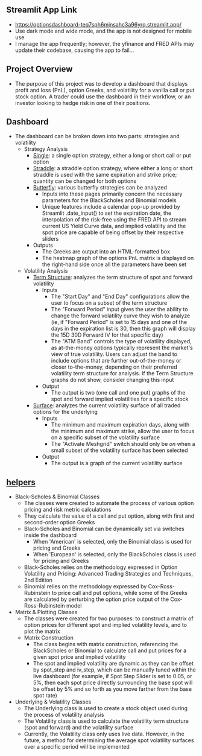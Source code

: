 ## Streamlit App Link
- https://optionsdashboard-teq7sph6mjnsahc3a96yrq.streamlit.app/
- Use dark mode and wide mode, and the app is not designed for mobile use 
- I manage the app frequently; however, the yfinance and FRED APIs may update their codebase, causing the app to fail...
## Project Overview
- The purpose of this project was to develop a dashboard that displays profit and loss (PnL), option Greeks, and volatility for a vanilla call or put stock option. A trader could use the dashboard in their workflow, or an investor looking to hedge risk in one of their positions.
## Dashboard
- The dashboard can be broken down into two parts: strategies and volatility
  - Strategy Analysis
    - [Single](https://github.com/henrycosentino/options_dashboard/blob/main/Single.py): a single option strategy, either a long or short call or put option
    - [Straddle](https://github.com/henrycosentino/options_dashboard/blob/main/pages/Straddle.py): a straddle option strategy, where either a long or short straddle is used with the same expiration and strike price; quantity can be changed for both options
    - [Butterfly](https://github.com/henrycosentino/options_dashboard/blob/main/pages/Butterfly.py): various butterfly strategies can be analyzed
      - Inputs into these pages primarily concern the necessary parameters for the BlackScholes and Binomial models
      - Unique features include a calendar pop-up provided by Streamlit .date_input() to set the expiration date, the interpolation of the risk-free using the FRED API to stream current US Yield Curve data, and implied volatility and the spot price are capable of being offset by their respective sliders
    - Outputs
      - The Greeks are output into an HTML-formatted box
      - The heatmap graph of the options PnL matrix is displayed on the right-hand side once all the parameters have been set
  - Volatility Analysis
    - [Term Structure](https://github.com/henrycosentino/options_dashboard/blob/main/pages/Volatility_Term_Structure.py): analyzes the term structure of spot and forward volatility
      - Inputs
          - The "Start Day" and "End Day" configurations allow the user to focus on a subset of the term structure
          - The "Forward Period" input gives the user the ability to change the forward volatility curve they wish to analyze (ie, if "Forward Period" is set to 15 days and one of the days in the expiration list is 30, then this graph will display the 15D 30D Forward IV for that specific day)
          - The "ATM Band" controls the type of volatility displayed, as at-the-money options typically represent the market's view of true volatility. Users can adjust the band to include options that are further out-of-the-money or closer to-the-money, depending on their preferred volatility term structure for analysis. If the Term Structure graphs do not show, consider changing this input
      - Output
          - The output is two (one call and one put) graphs of the spot and forward implied volatilities for a specific stock
    - [Surface](https://github.com/henrycosentino/options_dashboard/blob/main/pages/Volatility_Surface.py): analyzes the current volatility surface of all traded options for the underlying
      - Inputs
          - The minimum and maximum expiration days, along with the minimum and maximum strike, allow the user to focus on a specific subset of the volatility surface
          - The "Activate Meshgrid" switch should only be _on_ when a small subset of the volatility surface has been selected
      - Output
          - The output is a graph of the current volatility surface
## [helpers](https://github.com/henrycosentino/options_dashboard/blob/main/helpers.py)
- Black-Scholes & Binomial Classes
  - The classes were created to automate the process of various option pricing and risk metric calculations
  - They calculate the value of a call and put option, along with first and second-order option Greeks
  - Black-Scholes and Binomial can be dynamically set via switches inside the dashboard
      - When 'American' is selected, only the Binomial class is used for pricing and Greeks
      - When 'European' is selected, only the BlackScholes class is used for pricing and Greeks
  - Black-Scholes relies on the methodology expressed in Option Volatility and Pricing: Advanced Trading Strategies and Techniques, 2nd Edition
  - Binomial relies on the methodology expressed by Cox-Ross-Rubinstein to price call and put options, while some of the Greeks are calculated by perturbing the option price output of the Cox-Ross-Rubinstein model
- Matrix & Plotting Classes
  - The classes were created for two purposes: to construct a matrix of option prices for different spot and implied volatility levels, and to plot the matrix
  - Matrix Construction
    - The class begins with matrix construction, referencing the BlackScholes or Binomial to calculate call and put prices for a given spot price and implied volatility
    - The spot and implied volatility are dynamic as they can be offset by spot_step and iv_step, which can be manually tuned within the live dashboard (for example, if Spot Step Slider is set to 0.05, or 5%, then each spot price directly surrounding the base spot will be offset by 5% and so forth as you move farther from the base spot rate)
- Underlying & Volatility Classes
  - The Underlying class is used to create a stock object used during the process of volatility analysis
  - The Volatility class is used to calculate the volatility term structure (spot and forward) and the volatility surface
  - Currently, the Volatility class only uses live data. However, in the future, a method for determining the average spot volatility surfaces over a specific period will be implemented

